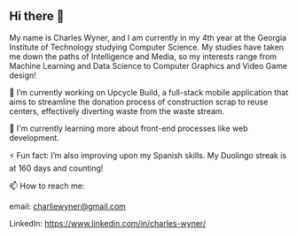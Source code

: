 ## Hi there 👋

My name is Charles Wyner, and I am currently in my 4th year at the Georgia Institute of Technology studying Computer Science. My studies have taken me down the paths of Intelligence and Media, so my interests range from Machine Learning and Data Science to Computer Graphics and Video Game design!

🔭 I’m currently working on Upcycle Build, a full-stack mobile application that aims to streamline the donation process of construction scrap to reuse centers, effectively diverting waste from the waste stream.

🌱 I'm currently learning more about front-end processes like web development.

⚡ Fun fact: I’m also improving upon my Spanish skills. My Duolingo streak is at 160 days and counting!

📫 How to reach me:

email: charliewyner@gmail.com

LinkedIn: https://www.linkedin.com/in/charles-wyner/

<!--
**cwyner/cwyner** is a ✨ _special_ ✨ repository because its `README.md` (this file) appears on your GitHub profile.

Here are some ideas to get you started:

- 🔭 I’m currently working on ...
- 🌱 I’m currently learning ...
- 👯 I’m looking to collaborate on ...
- 🤔 I’m looking for help with ...
- 💬 Ask me about ...
- 📫 How to reach me: ...
- 😄 Pronouns: ...
- ⚡ Fun fact: ...
-->
